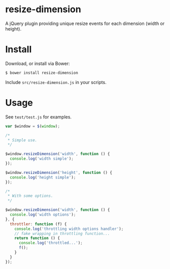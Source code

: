 # resize-dimension

A jQuery plugin providing unique resize events for each dimension (width or height).

# Install

Download, or install via Bower:

`$ bower install resize-dimension`

Include `src/resize-dimension.js` in your scripts.

# Usage

See `test/test.js` for examples.

```js
var $window = $(window);

/*
 * Simple use.
 */

$window.resizeDimension('width', function () {
  console.log('width simple');
});

$window.resizeDimension('height', function () {
  console.log('height simple');
});

/*
 * With some options.
 */

$window.resizeDimension('width', function () {
  console.log('width options');
}, {
  throttler: function (f) {
    console.log('throttling width options handler');
    // fake wrapping in throttling function...
    return function () {
      console.log('throttled...');
      f();
    }
  }
});
```
